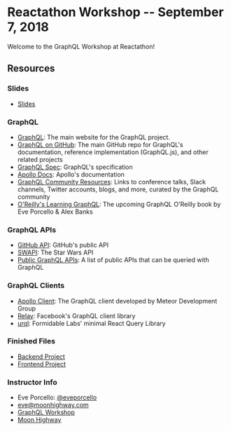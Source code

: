 Reactathon Workshop -- September 7, 2018
============
Welcome to the GraphQL Workshop at Reactathon! 

Resources
-----

### Slides
* [Slides](https://docs.google.com/presentation/d/1DTOvQQyskmvU1OzTh6bEsCROj3VioEHVkopNEq0MMOc/edit?usp=sharing)

### GraphQL
* [GraphQL](http://www.graphql.org): The main website for the GraphQL project.
* [GraphQL on GitHub](https://github.com/graphql/): The main GitHub repo for GraphQL's documentation, reference implementation (GraphQL.js), and other related projects
* [GraphQL Spec](http://facebook.github.io/graphql): GraphQL's specification
* [Apollo Docs](https://www.apollographql.com/docs): Apollo's documentation
* [GraphQL Community Resources](https://graphql.org/community/): Links to conference talks, Slack channels, Twitter accounts, blogs, and more, curated by the GraphQL community
* [O'Reilly's Learning GraphQL](https://www.amazon.com/Learning-GraphQL-Declarative-Fetching-Modern/dp/1492030716): The upcoming GraphQL O'Reilly book by Eve Porcello & Alex Banks

### GraphQL APIs
* [GitHub API](https://developer.github.com/v4/): GitHub's public API
* [SWAPI](https://graphql.org/swapi-graphql/): The Star Wars API
* [Public GraphQL APIs](https://graphql.org/community): A list of public APIs that can be queried with GraphQL

### GraphQL Clients
* [Apollo Client](https://www.apollographql.com/docs/react/): The GraphQL client developed by Meteor Development Group
* [Relay](https://facebook.github.io/relay/): Facebook's GraphQL client library
* [urql](https://github.com/FormidableLabs/urql): Formidable Labs' minimal React Query Library  

### Finished Files
* [Backend Project](https://github.com/moonhighway/snowtooth)
* [Frontend Project](https://github.com/eveporcello/snowtooth-ui)

### Instructor Info
* Eve Porcello: [@eveporcello](https://twitter.com/eveporcello)
* [eve@moonhighway.com](mailto:eve@moonhighway.com)
* [GraphQL Workshop](https://www.graphqlworkshop.com)
* [Moon Highway](https://www.moonhighway.com)
